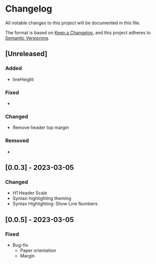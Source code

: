 # Changelog

All notable changes to this project will be documented in this file.

The format is based on [Keep a Changelog](https://keepachangelog.com/en/1.1.0/),
and this project adheres to [Semantic Versioning](https://semver.org/spec/v2.0.0.html).

## [Unreleased]

### Added

- lineHeight

### Fixed

- 

### Changed

- Remove header top margin

### Removed

- 

## [0.0.3] - 2023-03-05
### Changed
- H1 Header Scale
- Syntax-highlighting theming
- Syntax Highlighting: Show Line Numbers

## [0.0.5] - 2023-03-05
### Fixed
- Bug-fix
  - Paper orientation
  - Margin


